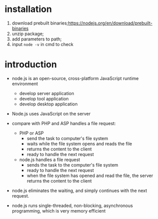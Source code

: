 # installation
1. download prebuilt binaries;https://nodejs.org/en/download/prebuilt-binaries
2. unzip package;
3. add parameters to path;
4. input `node -v` in cmd to check

# introduction
- node.js is an open-source, cross-platform JavaScript runtime environment
  - develop server application
  - develop tool application
  - develop desktop application
- Node.js uses JavaScript on the server

- compare with PHP and ASP handles a file request:
  - PHP or ASP
    - send the task to computer's file system
    - waits while the file system opens and reads the file
    - returns the content to the client
    - ready to handle the next request
  - node.js handles a file request
    - sends the task to the computer's file system
    - ready to handle the next request
    - when the file system has opened and read the file, the server returns the content to the client
- node.js eliminates the waiting, and simply continues with the next request.
- node.js runs single-threaded, non-blocking, asynchronous programming, which is very memory efficient
